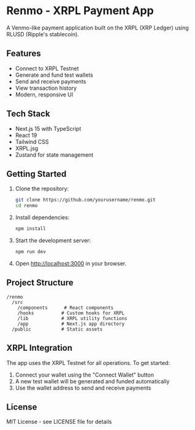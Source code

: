 # Renmo - XRPL Payment App

A Venmo-like payment application built on the XRPL (XRP Ledger) using RLUSD (Ripple's stablecoin).

## Features

- Connect to XRPL Testnet
- Generate and fund test wallets
- Send and receive payments
- View transaction history
- Modern, responsive UI

## Tech Stack

- Next.js 15 with TypeScript
- React 19
- Tailwind CSS
- XRPL.jsg
- Zustand for state management

## Getting Started

1. Clone the repository:
   ```bash
   git clone https://github.com/yourusername/renmo.git
   cd renmo
   ```

2. Install dependencies:
   ```bash
   npm install
   ```

3. Start the development server:
   ```bash
   npm run dev
   ```

4. Open [http://localhost:3000](http://localhost:3000) in your browser.

## Project Structure

```
/renmo
  /src
    /components      # React components
    /hooks          # Custom hooks for XRPL
    /lib            # XRPL utility functions
    /app            # Next.js app directory
  /public           # Static assets
```

## XRPL Integration

The app uses the XRPL Testnet for all operations. To get started:

1. Connect your wallet using the "Connect Wallet" button
2. A new test wallet will be generated and funded automatically
3. Use the wallet address to send and receive payments

## License

MIT License - see LICENSE file for details
